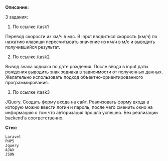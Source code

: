 **Описание:**

3 задания:

1. По ссылке /task1

Перевод скорости из км/ч в м/c.
В input вводиться скорость (км/ч) по нажатию клавиши пересчитывать значение из км/ч в м/с и выводить получившийся результат.

2. По ссылке /task2

Вывод знака зодиака по дате рождения.
После ввода в input даты рождения выводить знак зодиака в зависимости от полученных данных. Желательно использовать подход объектно-ориентированного программирования.

3. По ссылке /task3

JQuery. Создать форму входа на сайт.
Реализовать форму входа в которую можно ввести логин и пароль, после чего сменить окно на информацию о том что авторизация прошла успешно. Без реализации backend’а соответственно.

**Cтек:**

    Laravel
    PHP5
    Jquery
    AJAX
    JSON
